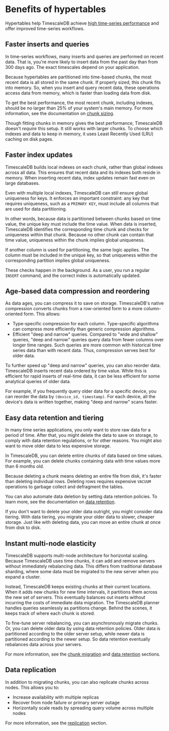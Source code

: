 # Benefits of hypertables
Hypertables help TimescaleDB achieve [high time-series
performance][performance-benchmark] and offer improved time-series workflows.

## Faster inserts and queries
In time-series workflows, many inserts and queries are performed on recent data.
That is, you're more likely to insert data from the past day than from 300 days
ago. The exact timescales depend on your application.

Because hypertables are partitioned into time-based chunks, the most recent data
is all stored in the same chunk. If properly sized, this chunk fits into memory.
So, when you insert and query recent data, these operations access data from
memory, which is faster than loading data from disk.

To get the best performance, the most recent chunk, including indexes, should be
no larger than 25% of your system's main memory. For more information, see the
documentation on [chunk sizing][chunk-sizing].

Though fitting chunks in memory gives the best performance, TimescaleDB doesn't
*require* this setup. It still works with larger chunks. To choose which indexes
and data to keep in memory, it uses Least Recently Used (LRU) caching on disk
pages.

## Faster index updates
TimescaleDB builds local indexes on each chunk, rather than global indexes
across all data. This ensures that recent data and its indexes both reside in
memory. When inserting recent data, index updates remain fast even on large
databases.

<!-- TODO: insert index and chunks diagram -->

Even with multiple local indexes, TimescaleDB can still ensure global uniqueness
for keys. It enforces an important constraint: any key that requires uniqueness,
such as a `PRIMARY KEY`, must include all columns that are used for data
partitioning.

In other words, because data is partitioned between chunks based on time value,
the unique key must include the time value. When data is inserted, TimescaleDB
identifies the corresponding time chunk and checks for uniqueness within that
chunk. Because no other chunk can contain that time value, uniqueness within the
chunk implies global uniqueness.

If another column is used for partitioning, the same logic applies. The column
must be included in the unique key, so that uniqueness within the corresponding
partition implies global uniqueness.

These checks happen in the background. As a user, you run a regular `INSERT`
command, and the correct index is automatically updated.

## Age-based data compression and reordering 
As data ages, you can compress it to save on storage. TimescaleDB's native
compression converts chunks from a row-oriented form to a more column-oriented
form. This allows:
*   Type-specific compression for each column. Type-specific algorithms can
    compress more efficiently than generic compression algorithms.
*   Efficient "deep and narrow" queries. Compared to "wide and shallow" queries,
    "deep and narrow" queries query data from fewer columns over longer time
    ranges. Such queries are more common with historical time series data than
    with recent data. Thus, compression serves best for older data.

To further speed up "deep and narrow" queries, you can also reorder data.
TimescaleDB inserts recent data ordered by time value. While this is efficient
for rapid inserts of real-time data, it can be less efficient for some
analytical queries of older data. 

For example, if you frequently query older data for a specific device, you can
reorder the data by `(device_id, timestamp)`. For each device, all the device's
data is written together, making "deep and narrow" scans faster.

## Easy data retention and tiering
In many time series applications, you only want to store raw data for a period
of time. After that, you might delete the data to save on storage, to comply
with data retention regulations, or for other reasons. You might also want to
move older data to less expensive storage.

In TimescaleDB, you can delete entire chunks of data based on time values. For
example, you can delete chunks containing data with time values more than 6
months old. 

Because deleting a chunk means deleting an entire file from disk, it's faster
than deleting individual rows. Deleting rows requires expensive `VACUUM`
operations to garbage collect and defragment the tables.

You can also automate data deletion by setting data retention policies. To learn
more, see the documentation on [data retention][data-retention].

If you don't want to delete your older data outright, you might consider data
tiering. With data tiering, you migrate your older data to slower, cheaper
storage. Just like with deleting data, you can move an entire chunk at once from
disk to disk.

## Instant multi-node elasticity
TimescaleDB supports multi-node architecture for horizontal scaling. Because
TimescaleDB uses time chunks, it can add and remove servers without immediately
rebalancing data. This differs from traditional database sharding, where some
data must be migrated to the new server when you expand a cluster.

Instead, TimescaleDB keeps existing chunks at their current locations. When it
adds new chunks for new time intervals, it partitions them across the new set of
servers. This eventually balances out inserts without incurring the costs of
immediate data migration. The TimescaleDB planner handles queries seamlessly as
partitions change. Behind the scenes, it keeps track of where each chunk is
stored.

To fine-tune server rebalancing, you can asynchronously migrate chunks. Or, you
can delete older data by using data retention policies. Older data is
partitioned according to the older server setup, while newer data is partitioned
according to the newer setup. So data retention eventually rebalances data across
your servers. 

For more information, see the [chunk migration][chunk-migration] and
[data retention][data-retention] sections.

## Data replication
In addition to migrating chunks, you can also replicate chunks across nodes.
This allows you to:
*   Increase availability with multiple replicas
*   Recover from node failure or primary server outage
*   Horizontally scale reads by spreading query volume across multiple nodes

For more information, see the [replication][replication] section.

[chunk-migration]: /api/:currentVersion:/distributed-hypertables/move_chunk_experimental/
[chunk-sizing]: /how-to-guides/hypertables/best-practices/#time-intervals
[data-retention]: /how-to-guides/data-retention/
[data-tiering]: /how-to-guides/data-tiering/
[performance-benchmark]: https://www.timescale.com/blog/timescaledb-vs-6a696248104e/
[replication]: /how-to-guides/replication-and-ha/